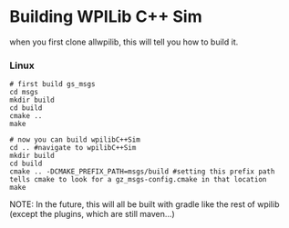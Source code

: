 # Building WPILib C++ Sim

when you first clone allwpilib, this will tell you how to build it.

### Linux

    # first build gs_msgs
    cd msgs
    mkdir build
    cd build
    cmake ..
    make
    
    # now you can build wpilibC++Sim
    cd .. #navigate to wpilibC++Sim
    mkdir build
    cd build
    cmake .. -DCMAKE_PREFIX_PATH=msgs/build #setting this prefix path tells cmake to look for a gz_msgs-config.cmake in that location
    make


NOTE: In the future, this will all be built with gradle like the rest of wpilib (except the plugins, which are still maven...)    
